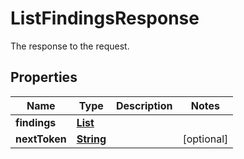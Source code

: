 

# ListFindingsResponse

The response to the request.

## Properties

| Name | Type | Description | Notes |
|------------ | ------------- | ------------- | -------------|
|**findings** | [**List**](List.md) |  |  |
|**nextToken** | [**String**](String.md) |  |  [optional] |



